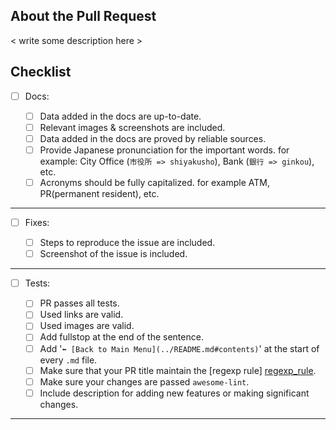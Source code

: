 ## About the Pull Request

< write some description here >

## Checklist

- [ ] Docs:

  - [ ] Data added in the docs are up-to-date.
  - [ ] Relevant images & screenshots are included.
  - [ ] Data added in the docs are proved by reliable sources.
  - [ ] Provide Japanese pronunciation for the important words. for example: City Office (`市役所 => shiyakusho`), Bank (`銀行 => ginkou`), etc.
  - [ ] Acronyms should be fully capitalized. for example ATM, PR(permanent resident), etc.

---

- [ ] Fixes:

  - [ ] Steps to reproduce the issue are included.
  - [ ] Screenshot of the issue is included.

---

- [ ] Tests:

  - [ ] PR passes all tests.
  - [ ] Used links are valid.
  - [ ] Used images are valid.
  - [ ] Add fullstop at the end of the sentence.
  - [ ] Add '`⬅️ [Back to Main Menu](../README.md#contents)`' at the start of every `.md` file.
  - [ ] Make sure that your PR title maintain the [regexp rule] [regexp_rule].
  - [ ] Make sure your changes are passed `awesome-lint`.
  - [ ] Include description for adding new features or making significant changes.

---

<!-- markdown-link-check-disable -->

[regexp_rule]: https://github.com/IshmamAbir/Bangladeshis-in-Japan-Hub/blob/main/.github/workflows/pr-title.yml#L17

<!-- markdown-link-check-enable -->
